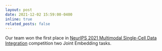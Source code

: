 ```yaml
---
layout: post
date: 2021-12-02 15:59:00-0400
inline: true
related_posts: false
---
```


Our team won the first place in [NeurIPS 2021 Multimodal Single-Cell Data Integration](https://openproblems.bio/events/2021-09_neurips/) competition two Joint Embedding tasks.
